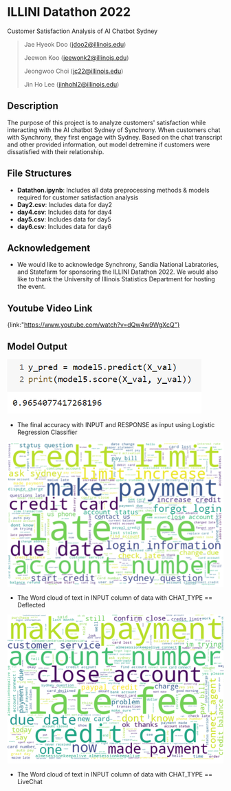 # ILLINI Datathon 2022
Customer Satisfaction Analysis of AI Chatbot Sydney 
> Jae Hyeok Doo (jdoo2@illinois.edu)
>
> Jeewon Koo (jeewonk2@illinois.edu)
> 
> Jeongwoo Choi (jc22@illinois.edu)
> 
> Jin Ho Lee (jinhohl2@illinois.edu)

## Description
The purpose of this project is to analyze customers' satisfaction while interacting with the AI chatbot Sydney of Synchrony. When customers chat with Synchrony, they first engage with Sydney. Based on the chat transcript and other provided information, out model detremine if customers were dissatisfied with their relationship.

## File Structures
- **Datathon.ipynb**: Includes all data preprocessing methods & models required for customer satisfaction analysis
- **Day2.csv**: Includes data for day2
- **day4.csv**: Includes data for day4
- **day5.csv**: Includes data for day5
- **day6.csv**: Includes data for day6


## Acknowledgement

* We would like to acknowledge Synchrony, Sandia National Labratories, and Statefarm for sponsoring the ILLINI Datathon 2022. We would also like to thank the University of Illinois Statistics Department for hosting the event.


## Youtube Video Link

{link:"https://www.youtube.com/watch?v=dQw4w9WgXcQ"}

## Model Output
![Alt text](accuracy.PNG?raw=true "Model Final Test Accuracy")

- The final accuracy with INPUT and RESPONSE as input using Logistic Regression Classifier

![Alt text](word_cloud_deflected.PNG?raw=true "Wourd Cloud of INPUT column if CHAT_TYPE = Deflected")

- The Word cloud of text in INPUT column of data with CHAT_TYPE == Deflected

![Alt text](word_cloud_livechat.PNG?raw=true "Wourd Cloud of INPUT column if CHAT_TYPE = LiveChat")

- The Word cloud of text in INPUT column of data with CHAT_TYPE == LiveChat
